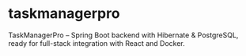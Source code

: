 # taskmanagerpro
TaskManagerPro – Spring Boot backend with Hibernate &amp; PostgreSQL, ready for full-stack integration with React and Docker.
